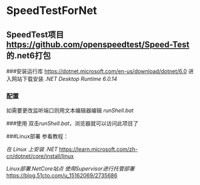 # SpeedTestForNet
## SpeedTest项目 https://github.com/openspeedtest/Speed-Test 的.net6打包

###安装运行库
https://dotnet.microsoft.com/en-us/download/dotnet/6.0
进入网站下载安装 *.NET Desktop Runtime 6.0.14*

### 配置
如需要更改监听端口则用文本编辑器编辑 *runShell.bat*

###使用
双击*runShell.bat*，浏览器就可以访问此项目了

###Linux部署
参看教程：

*在 Linux 上安装 .NET*
https://learn.microsoft.com/zh-cn/dotnet/core/install/linux

*Linux部署.NetCore站点 使用Supervisor进行托管部署*
https://blog.51cto.com/u_15162069/2735686
